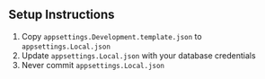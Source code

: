 ## Setup Instructions

1. Copy `appsettings.Development.template.json` to `appsettings.Local.json`
2. Update `appsettings.Local.json` with your database credentials
3. Never commit `appsettings.Local.json`